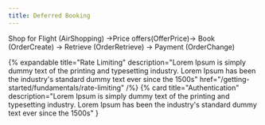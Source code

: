 ```yaml
---
title: Deferred Booking
---
```


Shop for Flight (AirShopping) →Price offers(OfferPrice)→ Book (OrderCreate) → Retrieve (OrderRetrieve) → Payment (OrderChange)

{% expandable title="Rate Limiting" description="Lorem Ipsum is simply dummy text of the printing and typesetting industry. Lorem Ipsum has been the industry's standard dummy text ever since the 1500s" href="/getting-started/fundamentals/rate-limiting" /%} {% card title="Authentication" description="Lorem Ipsum is simply dummy text of the printing and typesetting industry. Lorem Ipsum has been the industry's standard dummy text ever since the 1500s" }

